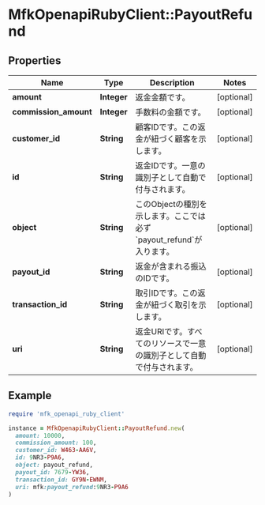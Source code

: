 # MfkOpenapiRubyClient::PayoutRefund

## Properties

| Name | Type | Description | Notes |
| ---- | ---- | ----------- | ----- |
| **amount** | **Integer** | 返金金額です。 | [optional] |
| **commission_amount** | **Integer** | 手数料の金額です。 | [optional] |
| **customer_id** | **String** | 顧客IDです。この返金が紐づく顧客を示します。 | [optional] |
| **id** | **String** | 返金IDです。一意の識別子として自動で付与されます。 | [optional] |
| **object** | **String** | このObjectの種別を示します。ここでは必ず&#x60;payout_refund&#x60;が入ります。 | [optional] |
| **payout_id** | **String** | 返金が含まれる振込のIDです。 | [optional] |
| **transaction_id** | **String** | 取引IDです。この返金が紐づく取引を示します。 | [optional] |
| **uri** | **String** | 返金URIです。すべてのリソースで一意の識別子として自動で付与されます。 | [optional] |

## Example

```ruby
require 'mfk_openapi_ruby_client'

instance = MfkOpenapiRubyClient::PayoutRefund.new(
  amount: 10000,
  commission_amount: 100,
  customer_id: W463-AA6V,
  id: 9NR3-P9A6,
  object: payout_refund,
  payout_id: 7679-YW36,
  transaction_id: GY9N-EWNM,
  uri: mfk:payout_refund:9NR3-P9A6
)
```


